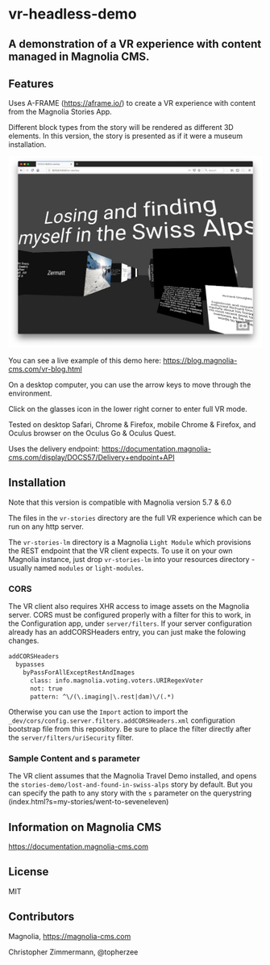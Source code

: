 # vr-headless-demo

## A demonstration of a VR experience with content managed in Magnolia CMS.


## Features

Uses A-FRAME (https://aframe.io/) to create a VR experience with content from the Magnolia Stories App.

Different block types from the story will be rendered as different 3D elements. In this version, the story is presented as if it were a museum installation.

![vr-stories](_dev/README-vr-stories.jpg)

You can see a live example of this demo here: https://blog.magnolia-cms.com/vr-blog.html

On a desktop computer, you can use the arrow keys to move through the environment.

Click on the glasses icon in the lower right corner to enter full VR mode.

Tested on desktop Safari, Chrome & Firefox, mobile Chrome & Firefox, and Oculus browser on the Oculus Go & Oculus Quest.

Uses the delivery endpoint: https://documentation.magnolia-cms.com/display/DOCS57/Delivery+endpoint+API

## Installation

Note that this version is compatible with Magnolia version 5.7 & 6.0

The files in the `vr-stories` directory are the full VR experience which can be run on any http server.

The `vr-stories-lm` directory is a Magnolia `Light Module` which provisions the REST endpoint
that the VR client expects.
To use it on your own Magnolia instance, just drop `vr-stories-lm` into your resources directory - usually named `modules` or `light-modules`.

### CORS

The VR client also requires XHR access to image assets on the Magnolia server. CORS must be configured properly with a filter for this to work, in the Configuration app, under `server/filters`. If your server configuration already has an addCORSHeaders entry, you can just make the folowing changes.
```
addCORSHeaders
  bypasses
    byPassForAllExceptRestAndImages
      class: info.magnolia.voting.voters.URIRegexVoter
      not: true
      pattern: ^\/(\.imaging|\.rest|dam)\/(.*)

```
Otherwise you can use the `Import` action to import the `_dev/cors/config.server.filters.addCORSHeaders.xml` configuration bootstrap file from this repository. Be sure to place the filter directly after the `server/filters/uriSecurity` filter.

### Sample Content and s parameter

The VR client assumes that the Magnolia Travel Demo installed, and opens the `stories-demo/lost-and-found-in-swiss-alps` story by default. But you can specify the path to any story with the `s` parameter on the querystring (index.html?s=my-stories/went-to-seveneleven)

## Information on Magnolia CMS
https://documentation.magnolia-cms.com

## License

MIT

## Contributors

Magnolia, https://magnolia-cms.com

Christopher Zimmermann, @topherzee
